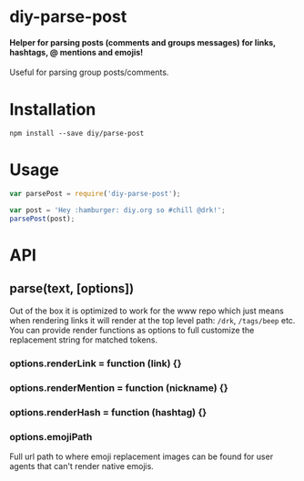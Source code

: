 # diy-parse-post

#### Helper for parsing posts (comments and groups messages) for links, hashtags, @ mentions and emojis!

Useful for parsing group posts/comments.

# Installation

```
npm install --save diy/parse-post
```

# Usage

```js
var parsePost = require('diy-parse-post');

var post = 'Hey :hamburger: diy.org so #chill @drk!';
parsePost(post);
```

# API

## parse(text, [options])

Out of the box it is optimized to work for the www repo which just means when
rendering links it will render at the top level path: `/drk`, `/tags/beep` etc.
You can provide render functions as options to full customize the replacement
string for matched tokens.

### options.renderLink = function (link) {}

### options.renderMention = function (nickname) {}

### options.renderHash = function (hashtag) {}

### options.emojiPath

Full url path to where emoji replacement images can be found for
user agents that can't render native emojis.
